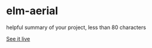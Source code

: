 # elm-aerial

helpful summary of your project, less than 80 characters

[See it live](https://satellite-of-love.github.io/elm-aerial)